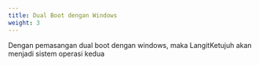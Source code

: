 ```yaml
---
title: Dual Boot dengan Windows
weight: 3
---
```


Dengan pemasangan dual boot dengan windows, maka LangitKetujuh akan menjadi sistem operasi kedua
